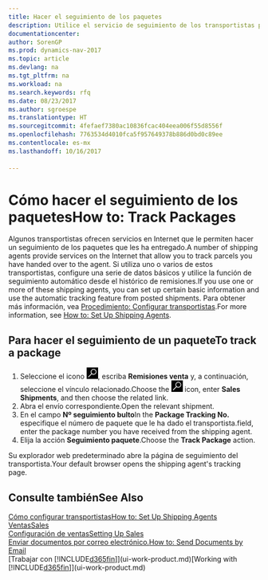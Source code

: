 ```yaml
---
title: Hacer el seguimiento de los paquetes
description: Utilice el servicio de seguimiento de los transportistas para ver el progreso de una entrega.
documentationcenter: 
author: SorenGP
ms.prod: dynamics-nav-2017
ms.topic: article
ms.devlang: na
ms.tgt_pltfrm: na
ms.workload: na
ms.search.keywords: rfq
ms.date: 08/23/2017
ms.author: sgroespe
ms.translationtype: HT
ms.sourcegitcommit: 4fefaef7380ac10836fcac404eea006f55d8556f
ms.openlocfilehash: 7763534d4010fca5f957649378b886d0bd0c89ee
ms.contentlocale: es-mx
ms.lasthandoff: 10/16/2017

---
```

# <a name="how-to-track-packages"></a><span data-ttu-id="f8a36-103">Cómo hacer el seguimiento de los paquetes</span><span class="sxs-lookup"><span data-stu-id="f8a36-103">How to: Track Packages</span></span>
<span data-ttu-id="f8a36-104">Algunos transportistas ofrecen servicios en Internet que le permiten hacer un seguimiento de los paquetes que les ha entregado.</span><span class="sxs-lookup"><span data-stu-id="f8a36-104">A number of shipping agents provide services on the Internet that allow you to track parcels you have handed over to the agent.</span></span> <span data-ttu-id="f8a36-105">Si utiliza uno o varios de estos transportistas, configure una serie de datos básicos y utilice la función de seguimiento automático desde el histórico de remisiones.</span><span class="sxs-lookup"><span data-stu-id="f8a36-105">If you use one or more of these shipping agents, you can set up certain basic information and use the automatic tracking feature from posted shipments.</span></span> <span data-ttu-id="f8a36-106">Para obtener más información, vea [Procedimiento: Configurar transportistas](sales-how-to-set-up-shipping-agents.md).</span><span class="sxs-lookup"><span data-stu-id="f8a36-106">For more information, see [How to: Set Up Shipping Agents](sales-how-to-set-up-shipping-agents.md).</span></span>

## <a name="to-track-a-package"></a><span data-ttu-id="f8a36-107">Para hacer el seguimiento de un paquete</span><span class="sxs-lookup"><span data-stu-id="f8a36-107">To track a package</span></span>
1. <span data-ttu-id="f8a36-108">Seleccione el icono ![Buscar página o informe](media/ui-search/search_small.png "icono Buscar página o informe"), escriba **Remisiones venta** y, a continuación, seleccione el vínculo relacionado.</span><span class="sxs-lookup"><span data-stu-id="f8a36-108">Choose the ![Search for Page or Report](media/ui-search/search_small.png "Search for Page or Report icon") icon, enter **Sales Shipments**, and then choose the related link.</span></span>
2. <span data-ttu-id="f8a36-109">Abra el envío correspondiente.</span><span class="sxs-lookup"><span data-stu-id="f8a36-109">Open the relevant shipment.</span></span>
3. <span data-ttu-id="f8a36-110">En el campo **Nº seguimiento bulto**</span><span class="sxs-lookup"><span data-stu-id="f8a36-110">In the **Package Tracking No.**</span></span> <span data-ttu-id="f8a36-111">especifique el número de paquete que le ha dado el transportista.</span><span class="sxs-lookup"><span data-stu-id="f8a36-111">field, enter the package number you have received from the shipping agent.</span></span>
4. <span data-ttu-id="f8a36-112">Elija la acción **Seguimiento paquete**.</span><span class="sxs-lookup"><span data-stu-id="f8a36-112">Choose the **Track Package** action.</span></span>

<span data-ttu-id="f8a36-113">Su explorador web predeterminado abre la página de seguimiento del transportista.</span><span class="sxs-lookup"><span data-stu-id="f8a36-113">Your default browser opens the shipping agent's tracking page.</span></span>

## <a name="see-also"></a><span data-ttu-id="f8a36-114">Consulte también</span><span class="sxs-lookup"><span data-stu-id="f8a36-114">See Also</span></span>
[<span data-ttu-id="f8a36-115">Cómo configurar transportistas</span><span class="sxs-lookup"><span data-stu-id="f8a36-115">How to: Set Up Shipping Agents</span></span>](sales-how-to-set-up-shipping-agents.md)  
[<span data-ttu-id="f8a36-116">Ventas</span><span class="sxs-lookup"><span data-stu-id="f8a36-116">Sales</span></span>](sales-manage-sales.md)  
[<span data-ttu-id="f8a36-117">Configuración de ventas</span><span class="sxs-lookup"><span data-stu-id="f8a36-117">Setting Up Sales</span></span>](sales-setup-sales.md)  
[<span data-ttu-id="f8a36-118">Enviar documentos por correo electrónico.</span><span class="sxs-lookup"><span data-stu-id="f8a36-118">How to: Send Documents by Email</span></span>](ui-how-send-documents-email.md)  
<span data-ttu-id="f8a36-119">[Trabajar con [!INCLUDE[d365fin](includes/d365fin_md.md)]](ui-work-product.md)</span><span class="sxs-lookup"><span data-stu-id="f8a36-119">[Working with [!INCLUDE[d365fin](includes/d365fin_md.md)]](ui-work-product.md)</span></span>

